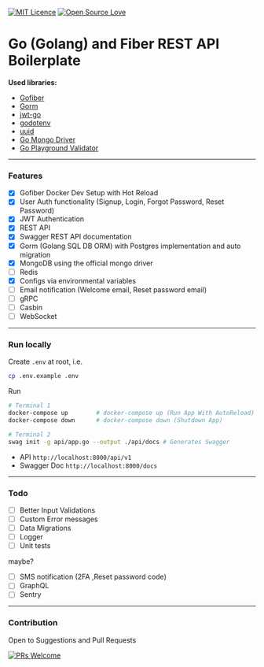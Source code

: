 [![MIT Licence](https://badges.frapsoft.com/os/mit/mit.png?v=103)](https://opensource.org/licenses/mit-license.php)
[![Open Source Love](https://badges.frapsoft.com/os/v1/open-source.svg?v=103)](https://github.com/ellerbrock/open-source-badges/)

# Go (Golang) and Fiber REST API Boilerplate

**Used libraries:**

-   [Gofiber](https://gofiber.io/)
-   [Gorm](https://gorm.io/)
-   [jwt-go](https://pkg.go.dev/gopkg.in/dgrijalva/jwt-go.v3?tab=doc)
-   [godotenv](https://pkg.go.dev/github.com/joho/godotenv?tab=doc)
-   [uuid](github.com/google/uuid)
-   [Go Mongo Driver](go.mongodb.org/mongo-driver)
-   [Go Playground Validator](github.com/go-playground/validator/v10)

---

### Features

-   [x] Gofiber Docker Dev Setup with Hot Reload
-   [x] User Auth functionality (Signup, Login, Forgot Password, Reset Password)
-   [x] JWT Authentication
-   [x] REST API
-   [x] Swagger REST API documentation
-   [x] Gorm (Golang SQL DB ORM) with Postgres implementation and auto migration
-   [x] MongoDB using the official mongo driver
-   [ ] Redis
-   [x] Configs via environmental variables
-   [ ] Email notification (Welcome email, Reset password email)
-   [ ] gRPC
-   [ ] Casbin
-   [ ] WebSocket

---

### Run locally

Create `.env` at root, i.e.

```sh
cp .env.example .env
```

Run

```sh
# Terminal 1
docker-compose up        # docker-compose up (Run App With AutoReload)
docker-compose down      # docker-compose down (Shutdown App)

# Terminal 2
swag init -g api/app.go --output ./api/docs # Generates Swagger
```

-   API `http://localhost:8000/api/v1`
-   Swagger Doc `http://localhost:8000/docs`

---

### Todo

-   [ ] Better Input Validations
-   [ ] Custom Error messages
-   [ ] Data Migrations
-   [ ] Logger
-   [ ] Unit tests

maybe?

-   [ ] SMS notification (2FA ,Reset password code)
-   [ ] GraphQL
-   [ ] Sentry

---

### Contribution

Open to Suggestions and Pull Requests

[![PRs Welcome](https://img.shields.io/badge/PRs-welcome-brightgreen.svg?style=flat-square)](http://makeapullrequest.com)
